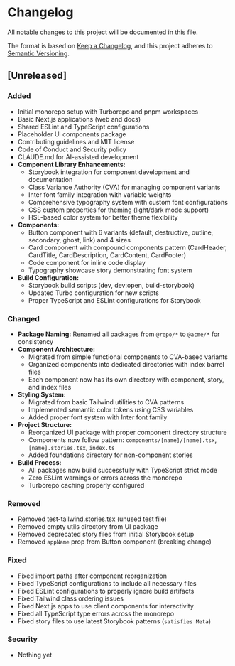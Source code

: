 # Changelog

All notable changes to this project will be documented in this file.

The format is based on [Keep a Changelog](https://keepachangelog.com/en/1.1.0/),
and this project adheres to [Semantic Versioning](https://semver.org/spec/v2.0.0.html).

## [Unreleased]

### Added

- Initial monorepo setup with Turborepo and pnpm workspaces
- Basic Next.js applications (web and docs)
- Shared ESLint and TypeScript configurations
- Placeholder UI components package
- Contributing guidelines and MIT license
- Code of Conduct and Security policy
- CLAUDE.md for AI-assisted development
- **Component Library Enhancements:**
  - Storybook integration for component development and documentation
  - Class Variance Authority (CVA) for managing component variants
  - Inter font family integration with variable weights
  - Comprehensive typography system with custom font configurations
  - CSS custom properties for theming (light/dark mode support)
  - HSL-based color system for better theme flexibility
- **Components:**
  - Button component with 6 variants (default, destructive, outline, secondary, ghost, link) and 4 sizes
  - Card component with compound components pattern (CardHeader, CardTitle, CardDescription, CardContent, CardFooter)
  - Code component for inline code display
  - Typography showcase story demonstrating font system
- **Build Configuration:**
  - Storybook build scripts (dev, dev:open, build-storybook)
  - Updated Turbo configuration for new scripts
  - Proper TypeScript and ESLint configurations for Storybook

### Changed

- **Package Naming:** Renamed all packages from `@repo/*` to `@acme/*` for consistency
- **Component Architecture:**
  - Migrated from simple functional components to CVA-based variants
  - Organized components into dedicated directories with index barrel files
  - Each component now has its own directory with component, story, and index files
- **Styling System:**
  - Migrated from basic Tailwind utilities to CVA patterns
  - Implemented semantic color tokens using CSS variables
  - Added proper font system with Inter font family
- **Project Structure:**
  - Reorganized UI package with proper component directory structure
  - Components now follow pattern: `components/[name]/[name].tsx`, `[name].stories.tsx`, `index.ts`
  - Added foundations directory for non-component stories
- **Build Process:**
  - All packages now build successfully with TypeScript strict mode
  - Zero ESLint warnings or errors across the monorepo
  - Turborepo caching properly configured

### Removed

- Removed test-tailwind.stories.tsx (unused test file)
- Removed empty utils directory from UI package
- Removed deprecated story files from initial Storybook setup
- Removed `appName` prop from Button component (breaking change)

### Fixed

- Fixed import paths after component reorganization
- Fixed TypeScript configurations to include all necessary files
- Fixed ESLint configurations to properly ignore build artifacts
- Fixed Tailwind class ordering issues
- Fixed Next.js apps to use client components for interactivity
- Fixed all TypeScript type errors across the monorepo
- Fixed story files to use latest Storybook patterns (`satisfies Meta`)

### Security

- Nothing yet
